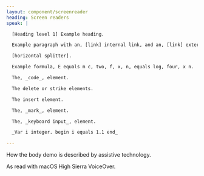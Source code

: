 ```yaml
---
layout: component/screenreader
heading: Screen readers
speak: |

  [Heading level 1] Example heading.

  Example paragraph with an, [link] internal link, and an, [link] external link, and [abbreviation group] abbreviation.

  [horizontal splitter].

  Example formula, E equals m c, two, f, x, n, equals log, four, x n.

  The, _code_, element.

  The delete or strike elements.

  The insert element.

  The, _mark_, element.

  The, _keyboard input_, element.

  _Var i integer. begin i equals 1.1 end_

---
```



How the body demo is described by assistive technology.

As read with macOS High Sierra VoiceOver.
